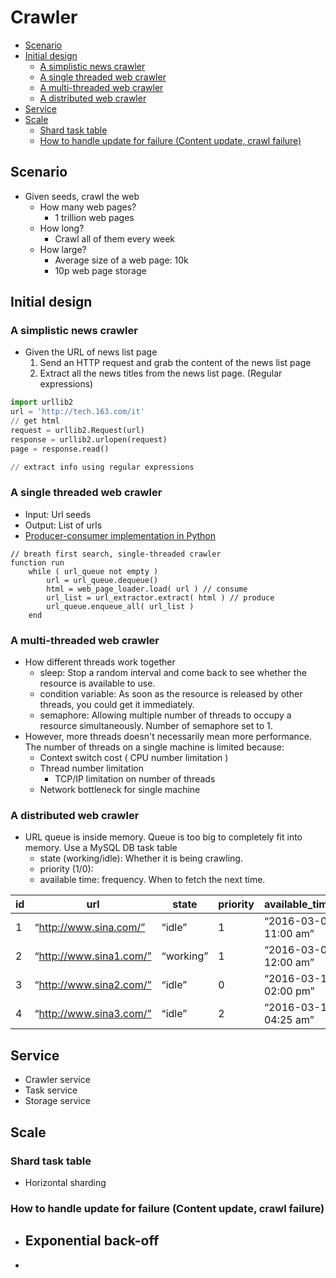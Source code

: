 # Crawler

<!-- MarkdownTOC -->

- [Scenario](#scenario)
- [Initial design](#initial-design)
	- [A simplistic news crawler](#a-simplistic-news-crawler)
	- [A single threaded web crawler](#a-single-threaded-web-crawler)
	- [A multi-threaded web crawler](#a-multi-threaded-web-crawler)
	- [A distributed web crawler](#a-distributed-web-crawler)
- [Service](#service)
- [Scale](#scale)
	- [Shard task table](#shard-task-table)
	- [How to handle update for failure \(Content update, crawl failure\)](#how-to-handle-update-for-failure-content-update-crawl-failure)

<!-- /MarkdownTOC -->


## Scenario
* Given seeds, crawl the web
	- How many web pages?
		+ 1 trillion web pages
	- How long? 
		+ Crawl all of them every week
	- How large?
		+ Average size of a web page: 10k
		+ 10p web page storage

## Initial design
### A simplistic news crawler
* Given the URL of news list page
	1. Send an HTTP request and grab the content of the news list page
	2. Extract all the news titles from the news list page. (Regular expressions)

```python
import urllib2
url = 'http://tech.163.com/it'
// get html
request = urllib2.Request(url)
response = urllib2.urlopen(request)
page = response.read()

// extract info using regular expressions
```

### A single threaded web crawler
* Input: Url seeds
* Output: List of urls
* [Producer-consumer implementation in Python](http://agiliq.com/blog/2013/10/producer-consumer-problem-in-python/)

```
// breath first search, single-threaded crawler
function run
	while ( url_queue not empty )
		url = url_queue.dequeue()
		html = web_page_loader.load( url ) // consume
		url_list = url_extractor.extract( html ) // produce
		url_queue.enqueue_all( url_list )
	end
```

### A multi-threaded web crawler
* How different threads work together
	- sleep: Stop a random interval and come back to see whether the resource is available to use. 
	- condition variable: As soon as the resource is released by other threads, you could get it immediately.
	- semaphore: Allowing multiple number of threads to occupy a resource simultaneously. Number of semaphore set to 1. 
* However, more threads doesn't necessarily mean more performance. The number of threads on a single machine is limited because:
	- Context switch cost ( CPU number limitation )
	- Thread number limitation
		+ TCP/IP limitation on number of threads
	- Network bottleneck for single machine

### A distributed web crawler
* URL queue is inside memory. Queue is too big to completely fit into memory. Use a MySQL DB task table
	- state (working/idle): Whether it is being crawling.
	- priority (1/0): 
	- available time: frequency. When to fetch the next time.

| id | url                     | state     | priority | available_time        | 
|----|-------------------------|-----------|----------|-----------------------| 
| 1  | “http://www.sina.com/”  | “idle”    | 1        | “2016-03-04 11:00 am” | 
| 2  | “http://www.sina1.com/” | “working” | 1        | “2016-03-04 12:00 am” | 
| 3  | “http://www.sina2.com/” | “idle”    | 0        | “2016-03-14 02:00 pm” | 
| 4  | “http://www.sina3.com/” | “idle”    | 2        | “2016-03-12 04:25 am” | 


## Service
* Crawler service
* Task service
* Storage service

## Scale
### Shard task table
* Horizontal sharding

### How to handle update for failure (Content update, crawl failure)
* Exponential back-off
	- 
* 